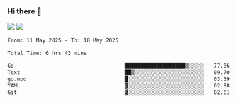 ### Hi there 👋️

![](https://komarev.com/ghpvc/?username=Loner1024)
![](https://hit.yhype.me/github/profile?account_id=20189164)

<!--START_SECTION:waka-->

```txt
From: 11 May 2025 - To: 18 May 2025

Total Time: 6 hrs 43 mins

Go                                   ███████████████████▒░░░░░   77.86 %
Text                                 ██▒░░░░░░░░░░░░░░░░░░░░░░   09.70 %
go.mod                               █░░░░░░░░░░░░░░░░░░░░░░░░   03.39 %
YAML                                 ▓░░░░░░░░░░░░░░░░░░░░░░░░   02.88 %
Git                                  ▓░░░░░░░░░░░░░░░░░░░░░░░░   02.61 %
```

<!--END_SECTION:waka-->



